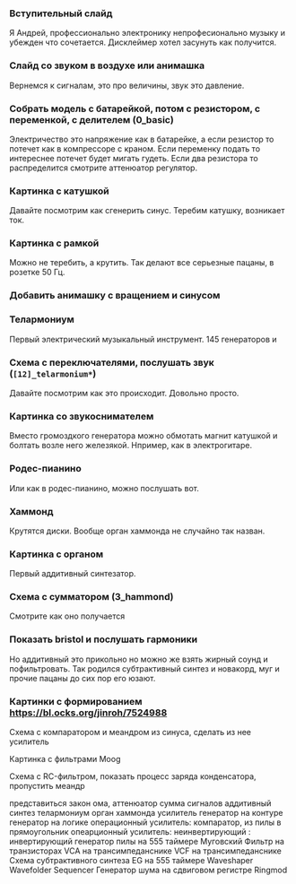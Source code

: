 ### Вступительный слайд
Я Андрей, профессионально электронику непрофесионально музыку и убежден что сочетается. Дисклеймер хотел засунуть как получится.

### Слайд со звуком в воздухе или анимашка
Вернемся к сигналам, это про величины, звук это давление.

### Собрать модель с батарейкой, потом с резистором, с переменкой, с делителем (0_basic)
Электричество это напряжение как в батарейке, а если резистор то потечет как в компрессоре с краном.
Если переменку подать то интереснее потечет будет мигать гудеть.
Если два резистора то распределится смотрите аттенюатор регулятор.

### Картинка с катушкой
Давайте посмотрим как сгенерить синус. Теребим катушку, возникает ток.

### Картинка с рамкой
Можно не теребить, а крутить. Так делают все серьезные пацаны, в розетке 50 Гц.

### Добавить анимашку с вращением и синусом

### Телармониум
Первый электрический музыкальный инструмент. 145 генераторов и 

### Схема с переключателями, послушать звук (`[12]_telarmonium*`)
Давайте посмотрим как это происходит. Довольно просто.

### Картинка со звукоснимателем
Вместо громоздкого генератора можно обмотать магнит катушкой и болтать возле него железякой.
Нпример, как в электрогитаре.

### Родес-пианино
Или как в родес-пианино, можно послушать вот.

### Хаммонд
Крутятся диски.
Вообще орган хаммонда не случайно так назван.

### Картинка с органом
Первый аддитивный синтезатор.

### Схема с сумматором (3_hammond)
Смотрите как оно получается

### Показать bristol и послушать гармоники

Но аддитивный это прикольно но можно же взять жирный соунд и пофильтровать. Так родился субтрактивный синтез и новакорд, муг и прочие пацаны до сих пор его юзают.

### Картинки с формированием https://bl.ocks.org/jinroh/7524988

Схема с компаратором и меандром из синуса, сделать из нее усилитель

Картинка с фильтрами Moog

Схема с RC-фильтром, показать процесс заряда конденсатора, пропустить меандр




представиться
закон ома, аттенюатор
сумма сигналов
аддитивный синтез
телармониум
орган хаммонда
усилитель
генератор на контуре
генератор на логике
операционный усилитель: компаратор, из пилы в прямоугольник
опеарционный усилитель: неинвертирующий
: инвертирующий
генератор пилы на 555 таймере
Муговский Фильтр на транзисторах
VCA на трансимпеданснике
VCF на трансимпеданснике
Схема субтрактивного синтеза
EG на 555 таймере
Waveshaper
Wavefolder
Sequencer
Генератор шума на сдвиговом регистре
Ringmod
